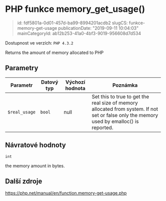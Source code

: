 PHP funkce memory_get_usage()
================================

> id: fdf5801a-0d01-457d-ba99-8994201acdb2
> slugCS: funkce-memory-get-usage
> publicationDate: "2019-09-11 10:04:03"
> mainCategoryId: ab12b253-41a0-4bf3-9019-956608d7d534

Dostupnost ve verzích: `PHP 4.3.2`

Returns the amount of memory allocated to PHP


Parametry
--------------

| Parametr | Datový typ | Výchozí hodnota | Poznámka |
|-----|-----|-----|-----|
| `$real_usage` | `bool` | null | Set this to true to get the real size of memory allocated from system. If not set or false only the memory used by emalloc() is reported. |


Návratové hodnoty
----------------

`int`

the memory amount in bytes.

Další zdroje
------------

https://php.net/manual/en/function.memory-get-usage.php
